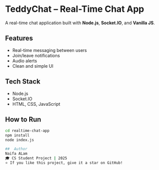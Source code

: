 #  TeddyChat – Real-Time Chat App

A real-time chat application built with **Node.js**, **Socket.IO**, and **Vanilla JS**.

## Features
- Real-time messaging between users  
- Join/leave notifications  
- Audio alerts  
- Clean and simple UI  

## Tech Stack
- Node.js  
- Socket.IO  
- HTML, CSS, JavaScript  

## How to Run
```bash
cd realtime-chat-app
npm install
node index.js 

##  Author
Naifa ALam 
🎓 CS Student Project | 2025  
⭐ If you like this project, give it a star on GitHub!
